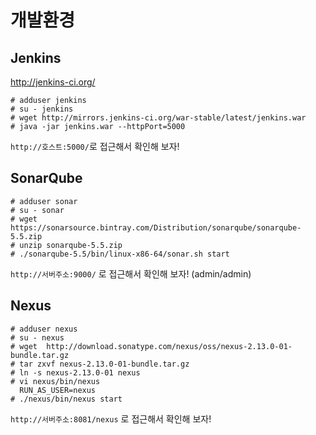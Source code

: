 개발환경
=======

Jenkins 
-------

http://jenkins-ci.org/

```
# adduser jenkins
# su - jenkins
# wget http://mirrors.jenkins-ci.org/war-stable/latest/jenkins.war
# java -jar jenkins.war --httpPort=5000
```

`http://호스트:5000/`로 접근해서 확인해 보자! 


SonarQube
---------

```
# adduser sonar
# su - sonar
# wget https://sonarsource.bintray.com/Distribution/sonarqube/sonarqube-5.5.zip
# unzip sonarqube-5.5.zip
# ./sonarqube-5.5/bin/linux-x86-64/sonar.sh start
```

`http://서버주소:9000/` 로 접근해서 확인해 보자! (admin/admin)


Nexus
-----

```
# adduser nexus
# su - nexus
# wget  http://download.sonatype.com/nexus/oss/nexus-2.13.0-01-bundle.tar.gz
# tar zxvf nexus-2.13.0-01-bundle.tar.gz
# ln -s nexus-2.13.0-01 nexus
# vi nexus/bin/nexus
  RUN_AS_USER=nexus
# ./nexus/bin/nexus start
```

`http://서버주소:8081/nexus` 로 접근해서 확인해 보자!
  
